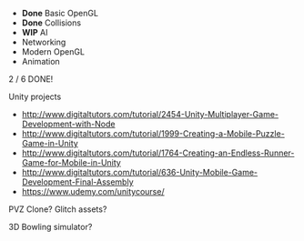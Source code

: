 
* __Done__ Basic OpenGL
* __Done__ Collisions
* __WIP__ AI
* Networking
* Modern OpenGL
* Animation

2 / 6 DONE!

Unity projects

* http://www.digitaltutors.com/tutorial/2454-Unity-Multiplayer-Game-Development-with-Node
* http://www.digitaltutors.com/tutorial/1999-Creating-a-Mobile-Puzzle-Game-in-Unity
* http://www.digitaltutors.com/tutorial/1764-Creating-an-Endless-Runner-Game-for-Mobile-in-Unity
* http://www.digitaltutors.com/tutorial/636-Unity-Mobile-Game-Development-Final-Assembly
* https://www.udemy.com/unitycourse/

PVZ Clone? Glitch assets?

3D Bowling simulator?